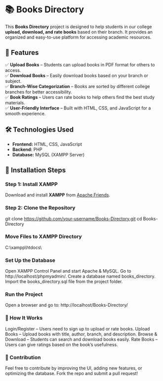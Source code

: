 # 📚 Books Directory  

This **Books Directory** project is designed to help students in our college **upload, download, and rate books** based on their branch. It provides an organized and easy-to-use platform for accessing academic resources.  

## 🌟 Features  
✅ **Upload Books** – Students can upload books in PDF format for others to access.  
✅ **Download Books** – Easily download books based on your branch or subject.  
✅ **Branch-Wise Categorization** – Books are sorted by different college branches for better accessibility.  
✅ **Book Ratings** – Users can rate books to help others find the best study materials.  
✅ **User-Friendly Interface** – Built with HTML, CSS, and JavaScript for a smooth experience.  

## 🛠️ Technologies Used  
- **Frontend:** HTML, CSS, JavaScript  
- **Backend:** PHP  
- **Database:** MySQL (XAMPP Server)  

## 🚀 Installation Steps  
### **Step 1: Install XAMPP**  
Download and install **XAMPP** from [Apache Friends](https://www.apachefriends.org/).  

### **Step 2: Clone the Repository** 
git clone https://github.com/your-username/Books-Directory.git
cd Books-Directory
### Move Files to XAMPP Directory
C:\xampp\htdocs\
### Set Up the Database
Open XAMPP Control Panel and start Apache & MySQL.
Go to http://localhost/phpmyadmin/.
Create a database named books_directory.
Import the books_directory.sql file from the project folder.
### Run the Project
Open a browser and go to:
http://localhost/Books-Directory/
### 📖 How It Works
Login/Register – Users need to sign up to upload or rate books.
Upload Books – Upload books with title, author, branch, and description.
Browse & Download – Students can search and download books easily.
Rate Books – Users can give ratings based on the book’s usefulness.
### 🤝 Contribution
Feel free to contribute by improving the UI, adding new features, or optimizing the database. Fork the repo and submit a pull request!
